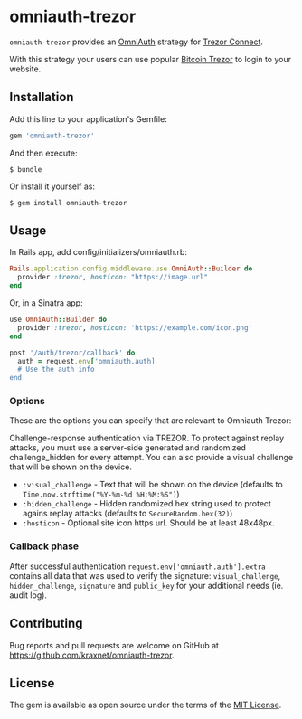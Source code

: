 # omniauth-trezor

`omniauth-trezor` provides an [OmniAuth][omniauth] strategy for [Trezor Connect][trezor_connect].

With this strategy your users can use popular [Bitcoin Trezor][trezor] to login to your website.

[omniauth]: https://github.com/intridea/omniauth
[trezor_connect]: https://github.com/trezor/connect
[trezor]: https://www.bitcointrezor.com

## Installation

Add this line to your application's Gemfile:

```ruby
gem 'omniauth-trezor'
```

And then execute:

    $ bundle

Or install it yourself as:

    $ gem install omniauth-trezor

## Usage

In Rails app, add config/initializers/omniauth.rb:

```ruby
Rails.application.config.middleware.use OmniAuth::Builder do
  provider :trezor, hosticon: "https://image.url"
end
```

Or, in a Sinatra app:

```ruby
use OmniAuth::Builder do
  provider :trezor, hosticon: 'https://example.com/icon.png'
end

post '/auth/trezor/callback' do
  auth = request.env['omniauth.auth]
  # Use the auth info
end
```

### Options

These are the options you can specify that are relevant to Omniauth Trezor:

Challenge-response authentication via TREZOR. To protect against replay attacks, you must use a server-side generated and randomized challenge_hidden for every attempt. You can also provide a visual challenge that will be shown on the device.

* `:visual_challenge` - Text that will be shown on the device (defaults to `Time.now.strftime("%Y-%m-%d %H:%M:%S")`)
* `:hidden_challenge` - Hidden randomized hex string used to protect agains replay attacks (defaults to `SecureRandom.hex(32)`)
* `:hosticon` - Optional site icon https url. Should be at least 48x48px.

### Callback phase

After successful authentication `request.env['omniauth.auth'].extra` contains all data that was used to verify the signature: `visual_challenge`, `hidden_challenge`, `signature` and `public_key` for your additional needs (ie. audit log).

## Contributing

Bug reports and pull requests are welcome on GitHub at https://github.com/kraxnet/omniauth-trezor.

## License

The gem is available as open source under the terms of the [MIT License](http://opensource.org/licenses/MIT).
